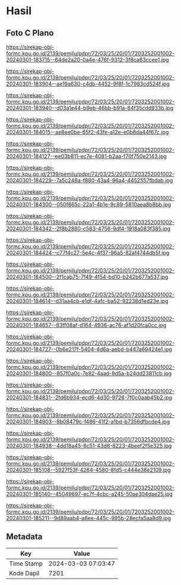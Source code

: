 # Hasil

## Foto C Plano

https://sirekap-obj-formc.kpu.go.id/2139/pemilu/pdpr/72/03/25/20/01/7203252001002-20240301-183715--64de2a20-0a4e-476f-9312-3f8ca63ccee1.jpg

https://sirekap-obj-formc.kpu.go.id/2139/pemilu/pdpr/72/03/25/20/01/7203252001002-20240301-183904--ae19a630-c4db-4452-9f8f-1c7983cd524f.jpg

https://sirekap-obj-formc.kpu.go.id/2139/pemilu/pdpr/72/03/25/20/01/7203252001002-20240301-183940--d03a1e44-b9eb-46bb-b91a-84f35cdd933b.jpg

https://sirekap-obj-formc.kpu.go.id/2139/pemilu/pdpr/72/03/25/20/01/7203252001002-20240301-184015--ae8ee0be-65f2-43fe-a12e-e0b6da44f67c.jpg

https://sirekap-obj-formc.kpu.go.id/2139/pemilu/pdpr/72/03/25/20/01/7203252001002-20240301-184127--ee03b811-ec7e-4081-b2aa-f70f750e2143.jpg

https://sirekap-obj-formc.kpu.go.id/2139/pemilu/pdpr/72/03/25/20/01/7203252001002-20240301-184229--7a5c248a-f880-43a4-96a4-4452557fbdab.jpg

https://sirekap-obj-formc.kpu.go.id/2139/pemilu/pdpr/72/03/25/20/01/7203252001002-20240301-184300--050f665c-22a1-4b1e-9c89-5810aea8b8bb.jpg

https://sirekap-obj-formc.kpu.go.id/2139/pemilu/pdpr/72/03/25/20/01/7203252001002-20240301-184342--2f8b2880-c583-4756-9df4-1918a083f385.jpg

https://sirekap-obj-formc.kpu.go.id/2139/pemilu/pdpr/72/03/25/20/01/7203252001002-20240301-184424--c77f4c27-5e4c-4f37-96a5-82af4744db5f.jpg

https://sirekap-obj-formc.kpu.go.id/2139/pemilu/pdpr/72/03/25/20/01/7203252001002-20240301-184500--2f1cab75-7f49-4f54-bd10-b242b677a537.jpg

https://sirekap-obj-formc.kpu.go.id/2139/pemilu/pdpr/72/03/25/20/01/7203252001002-20240301-184614--d31aa4cb-e1df-4afc-ba52-92238d1ed23e.jpg

https://sirekap-obj-formc.kpu.go.id/2139/pemilu/pdpr/72/03/25/20/01/7203252001002-20240301-184657--83ff08af-d164-4936-ac76-af1d20fca0cc.jpg

https://sirekap-obj-formc.kpu.go.id/2139/pemilu/pdpr/72/03/25/20/01/7203252001002-20240301-184727--0b6e217f-5404-4d6a-aebd-b447a69424e1.jpg

https://sirekap-obj-formc.kpu.go.id/2139/pemilu/pdpr/72/03/25/20/01/7203252001002-20240301-184800--857f0a0c-7e82-4aad-9d5a-b24dd23811cb.jpg

https://sirekap-obj-formc.kpu.go.id/2139/pemilu/pdpr/72/03/25/20/01/7203252001002-20240301-184831--2fd6b934-ecd6-4d30-9726-7f0c0aab45b2.jpg

https://sirekap-obj-formc.kpu.go.id/2139/pemilu/pdpr/72/03/25/20/01/7203252001002-20240301-184903--8b08479c-f486-41f2-a1bd-b7356dfbcde4.jpg

https://sirekap-obj-formc.kpu.go.id/2139/pemilu/pdpr/72/03/25/20/01/7203252001002-20240301-184938--4dd18a45-8c51-43d8-8223-4beef2f5e325.jpg

https://sirekap-obj-formc.kpu.go.id/2139/pemilu/pdpr/72/03/25/20/01/7203252001002-20240301-185108--5927f53f-4264-4580-8fd5-c444e36e2109.jpg

https://sirekap-obj-formc.kpu.go.id/2139/pemilu/pdpr/72/03/25/20/01/7203252001002-20240301-185140--45049697-ec7f-4cbc-a245-50ae304dae25.jpg

https://sirekap-obj-formc.kpu.go.id/2139/pemilu/pdpr/72/03/25/20/01/7203252001002-20240301-185211--9d89aab4-a6ee-445c-995b-28ecfa5aa8d9.jpg


## Metadata

| Key        | Value               |
| ---------- | ------------------- |
| Time Stamp | 2024-03-03 07:03:47 |
| Kode Dapil | 7201                |



